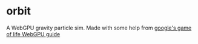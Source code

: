 # orbit
A WebGPU gravity particle sim. Made with some help from [google's game of life WebGPU guide](https://codelabs.developers.google.com/your-first-webgpu-app)
